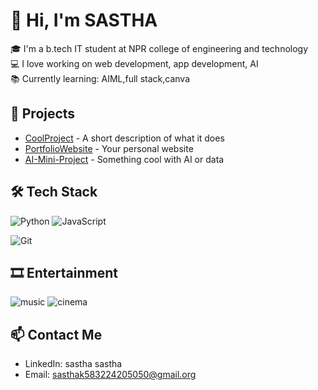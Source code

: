 



# 👋 Hi, I'm  SASTHA

🎓 I'm a b.tech IT student at NPR college of engineering and technology  
💻 I love working on  web development, app development, AI  
📚 Currently learning: AIML,full stack,canva

## 🚀 Projects

- [CoolProject](https://github.com/yourusername/CoolProject) - A short description of what it does
- [PortfolioWebsite](https://github.com/yourusername/PortfolioWebsite) - Your personal website
- [AI-Mini-Project](https://github.com/yourusername/AI-Mini-Project) - Something cool with AI or data

## 🛠️ Tech Stack

![Python](https://img.shields.io/badge/Python-3776AB?style=flat&logo=python&logoColor=white)
![JavaScript](https://img.shields.io/badge/JavaScript-F7DF1E?style=flat&logo=javascript&logoColor=black)

![Git](https://img.shields.io/badge/Git-F05032?style=flat&logo=git&logoColor=white)

## 🎞️ Entertainment

![music](https://media.giphy.com/media/v1.Y2lkPTc5MGI3NjExM2poMDM1d2drcmJheDF0Y2lkd3llZ3g4dmZieG80ZjhsbWx6Nm5weSZlcD12MV9naWZzX3NlYXJjaCZjdD1n/4oMoIbIQrvCjm/giphy.gif)
![cinema](https://media.giphy.com/media/v1.Y2lkPTc5MGI3NjExZ3J3aTZlZzU0Nm4wOHZjdDZqNmVmZnJ4anQ4Y3dkdWl1OHl1ZWsxbiZlcD12MV9naWZzX3NlYXJjaCZjdD1n/U8FvqfxkzxoSpokGaW/giphy.gif)

## 📫 Contact Me

- LinkedIn: sastha sastha
- Email: sasthak583224205050@gmail.org



